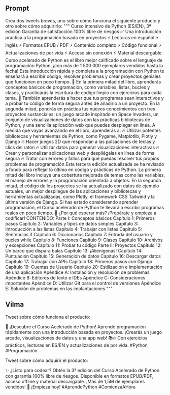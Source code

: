## Prompt
Crea dos tweets breves, uno sobre cómo funciona el siguiente producto y otro sobre cómo adquirirlo: """ Curso intensivo de Python (ES/EN), 3ª edición Garantía de satisfacción 100% libre de riesgos ✅ Una introducción práctica a la programación basada en proyectos ⚡ Lecturas en español e inglés ⚡ Formatos EPUB / PDF ⚡ Contenido completo ⚡ Código funcional ⚡ Actualizaciones de por vida ⚡ Acceso sin conexión ⚡ Material descargable Curso acelerado de Python es el libro mejor calificado sobre el lenguaje de programación Python, ¡con más de 1 500 000 ejemplares vendidos hasta la fecha! Esta introducción rápida y completa a la programación con Python te enseñará a escribir código, resolver problemas y crear proyectos geniales que funcionen en poco tiempo. 👀 En la primera mitad del libro, aprenderás conceptos básicos de programación, como variables, listas, bucles y clases, y practicarás la escritura de código limpio con ejercicios para cada tema. 🚀 También aprenderás a hacer que tus programas sean interactivos y a probar tu código de forma segura antes de añadirlo a un proyecto. En la segunda mitad, pondrás en práctica tus nuevos conocimientos con tres proyectos sustanciales: un juego arcade inspirado en Space Invaders, un conjunto de visualizaciones de datos con las prácticas bibliotecas de Python, y una sencilla aplicación web que puedes desplegar en línea. A medida que vayas avanzando en el libro, aprenderás a: 🔥 Utilizar potentes bibliotecas y herramientas de Python, como Pygame, Matplotlib, Plotly y Django 🔥 Hacer juegos 2D que respondan a las pulsaciones de teclas y clics del ratón 🔥 Utilizar datos para generar visualizaciones interactivas 🔥 Crear y personalizar aplicaciones web y despliégalas en línea de forma segura 🔥 Tratar con errores y fallos para que puedas resolver tus propios problemas de programación Esta tercera edición actualizada se ha revisado a fondo para reflejar lo último en código y prácticas de Python. La primera mitad del libro incluye una cobertura mejorada de temas como las variables, el manejo de errores y la programación orientada a objetos. En la segunda mitad, el código de los proyectos se ha actualizado con datos de ejemplo actuales, un mejor despliegue de las aplicaciones y bibliotecas y herramientas actualizadas, como Plotly, el framework CSS Tailwind y la última versión de Django. Si has estado considerando aprender programación, el Curso acelerado de Python te llevará a escribir programas reales en poco tiempo. 🥷 ¿Por qué esperar más? ¡Prepárate y empieza a codificar! CONTENIDO: Parte I: Conceptos básicos Capítulo 1: Primeros pasos Capítulo 2: Variables y tipos de datos simples Capítulo 3: Introducción a las listas Capítulo 4: Trabajar con listas Capítulo 5: Sentencias if Capítulo 6: Diccionarios Capítulo 7: Entrada del usuario y bucles while Capítulo 8: Funciones Capítulo 9: Clases Capítulo 10: Archivos y excepciones Capítulo 11: Probar tu código Parte II: Proyectos Capítulo 12: Un barco que dispara balas Capítulo 13: ¡Alienígenas! Capítulo 14: Puntuación Capítulo 15: Generación de datos Capítulo 16: Descargar datos Capítulo 17: Trabajar con APIs Capítulo 18: Primeros pasos con Django Capítulo 19: Cuentas de Usuario Capítulo 20: Estilización e implementación de una aplicación Apéndice A: Instalación y resolución de problemas Apéndice B: Editores de texto e IDEs Apéndice C: Consideraciones importantes Apéndice D: Utilizar Git para el control de versiones Apéndice E: Solución de problemas en las implantaciones """

## Vilma

Tweet sobre cómo funciona el producto:

🌟 ¡Descubre el Curso Acelerado de Python! Aprende programación rápidamente con una introducción basada en proyectos. ¡Crearás un juego arcade, visualizaciones de datos y una app web! 📚🔥 Con ejercicios prácticos, lecturas en ES/EN y actualizaciones de por vida. #Python #Programación

Tweet sobre cómo adquirir el producto:

✨ ¿Listo para codear? Obtén la 3ª edición del Curso Acelerado de Python con garantía 100% libre de riesgos. Disponible en formatos EPUB/PDF, acceso offline y material descargable. ¡Más de 1,5M de ejemplares vendidos! 🚀 ¡Empieza hoy! #AprendePython #ComienzaAHora